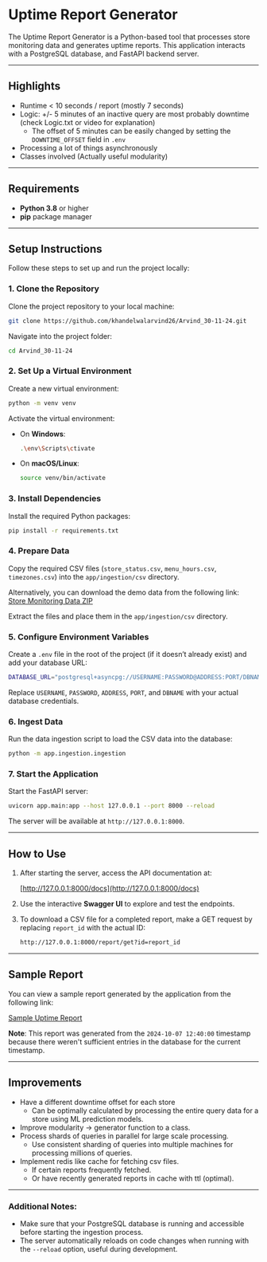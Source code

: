 
# Uptime Report Generator

The Uptime Report Generator is a Python-based tool that processes store monitoring data and generates uptime reports. This application interacts with a PostgreSQL database, and FastAPI backend server.

---

## Highlights

- Runtime < 10 seconds / report (mostly 7 seconds)
- Logic: +/- 5 minutes of an inactive query are most probably downtime (check Logic.txt or video for explanation)
  - The offset of 5 minutes can be easily changed by setting the `DOWNTIME_OFFSET` field in `.env` 
- Processing a lot of things asynchronously
- Classes involved (Actually useful modularity)

---

## Requirements

- **Python 3.8** or higher
- **pip** package manager

---

## Setup Instructions

Follow these steps to set up and run the project locally:

### 1. Clone the Repository
Clone the project repository to your local machine:

```bash
git clone https://github.com/khandelwalarvind26/Arvind_30-11-24.git
```

Navigate into the project folder:

```bash
cd Arvind_30-11-24
```

### 2. Set Up a Virtual Environment
Create a new virtual environment:

```bash
python -m venv venv
```

Activate the virtual environment:

- On **Windows**:
  ```bash
  .\env\Scripts\ctivate
  ```

- On **macOS/Linux**:
  ```bash
  source venv/bin/activate
  ```

### 3. Install Dependencies
Install the required Python packages:

```bash
pip install -r requirements.txt
```

### 4. Prepare Data
Copy the required CSV files (`store_status.csv`, `menu_hours.csv`, `timezones.csv`) into the `app/ingestion/csv` directory.  

Alternatively, you can download the demo data from the following link:  
[Store Monitoring Data ZIP](https://storage.googleapis.com/hiring-problem-statements/store-monitoring-data.zip)

Extract the files and place them in the `app/ingestion/csv` directory.

### 5. Configure Environment Variables
Create a `.env` file in the root of the project (if it doesn’t already exist) and add your database URL:

```bash
DATABASE_URL="postgresql+asyncpg://USERNAME:PASSWORD@ADDRESS:PORT/DBNAME"
```

Replace `USERNAME`, `PASSWORD`, `ADDRESS`, `PORT`, and `DBNAME` with your actual database credentials.

### 6. Ingest Data
Run the data ingestion script to load the CSV data into the database:

```bash
python -m app.ingestion.ingestion
```

### 7. Start the Application
Start the FastAPI server:

```bash
uvicorn app.main:app --host 127.0.0.1 --port 8000 --reload
```

The server will be available at `http://127.0.0.1:8000`.

---

## How to Use

1. After starting the server, access the API documentation at:

   [http://127.0.0.1:8000/docs](http://127.0.0.1:8000/docs)

2. Use the interactive **Swagger UI** to explore and test the endpoints.

3. To download a CSV file for a completed report, make a GET request by replacing `report_id` with the actual ID:

   ```bash
   http://127.0.0.1:8000/report/get?id=report_id
   ```

---

## Sample Report

You can view a sample report generated by the application from the following link:

[Sample Uptime Report](https://drive.google.com/file/d/1Faocn79e8MmtELxCa9qHw-8Kfr1n9xc1/view?usp=sharing)

**Note**: This report was generated from the `2024-10-07 12:40:00` timestamp because there weren't sufficient entries in the database for the current timestamp.

---

## Improvements
- Have a different downtime offset for each store
  - Can be optimally calculated by processing the entire query data for a store using ML prediction models.
- Improve modularity -> generator function to a class.
- Process shards of queries in parallel for large scale processing.
  - Use consistent sharding of queries into multiple machines for processing millions of queries.
- Implement redis like cache for fetching csv files.
  - If certain reports frequently fetched.
  - Or have recently generated reports in cache with ttl (optimal).

---

### Additional Notes:
- Make sure that your PostgreSQL database is running and accessible before starting the ingestion process.
- The server automatically reloads on code changes when running with the `--reload` option, useful during development.

